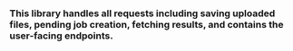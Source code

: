 ### This library handles all requests including saving uploaded files, pending job creation, fetching results, and contains the user-facing endpoints.